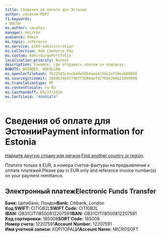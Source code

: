 ```yaml
---
title: Сведения об оплате для Эстонии
author: cmcatee-MSFT
f1.keywords:
- NOCSH
ms.author: cmcatee
manager: mnirkhe
audience: Admin
ms.topic: reference
ms.service: o365-administration
ms.collection: Adm_Commerce_Pay
ms.custom: AdminSurgePortfolio
localization_priority: Normal
description: Узнайте, где отправить платеж за подписку.
ROBOTS: NOINDEX, NOFOLLOW
ms.openlocfilehash: f6225d3c4acb40e50b4aee4158c2e710ee6090b8
ms.sourcegitcommit: 2d59b24b877487f3b84aefdc7b1e200a21009999
ms.translationtype: MT
ms.contentlocale: ru-RU
ms.lasthandoff: 05/27/2020
ms.locfileid: "44401474"
---
```

# <a name="payment-information-for-estonia"></a><span data-ttu-id="0e4e5-103">Сведения об оплате для Эстонии</span><span class="sxs-lookup"><span data-stu-id="0e4e5-103">Payment information for Estonia</span></span>

<span data-ttu-id="0e4e5-104">[Найдите другую страну или регион](../billing-and-payments/pay-for-your-subscription.md).</span><span class="sxs-lookup"><span data-stu-id="0e4e5-104">[Find another country or region](../billing-and-payments/pay-for-your-subscription.md).</span></span>

<span data-ttu-id="0e4e5-105">Платите только в EUR, а номера счетов-фактуры на предъявление к оплате платежей.</span><span class="sxs-lookup"><span data-stu-id="0e4e5-105">Please pay in EUR only and reference invoice number(s) on your payment remittance.</span></span>

## <a name="electronic-funds-transfer"></a><span data-ttu-id="0e4e5-106">Электронный платеж</span><span class="sxs-lookup"><span data-stu-id="0e4e5-106">Electronic Funds Transfer</span></span>

<span data-ttu-id="0e4e5-107">**Банк:** Цитибанк, Лондон</span><span class="sxs-lookup"><span data-stu-id="0e4e5-107">**Bank:** Citibank, London</span></span>  
<span data-ttu-id="0e4e5-108">**Код SWIFT:** CITIGB2L</span><span class="sxs-lookup"><span data-stu-id="0e4e5-108">**SWIFT Code:** CITIGB2L</span></span>  
<span data-ttu-id="0e4e5-109">**IBAN:** GB31CITI18500812207591</span><span class="sxs-lookup"><span data-stu-id="0e4e5-109">**IBAN:** GB31CITI18500812207591</span></span>  
<span data-ttu-id="0e4e5-110">**Код сортировки:** 185008</span><span class="sxs-lookup"><span data-stu-id="0e4e5-110">**SORT Code:** 185008</span></span>  
<span data-ttu-id="0e4e5-111">**Номер счета:** 12207591</span><span class="sxs-lookup"><span data-stu-id="0e4e5-111">**Account Number:** 12207591</span></span>  
<span data-ttu-id="0e4e5-112">**Имя учетной записи:** КОРПОРАЦИ</span><span class="sxs-lookup"><span data-stu-id="0e4e5-112">**Account Name:** MICROSOFT</span></span>  